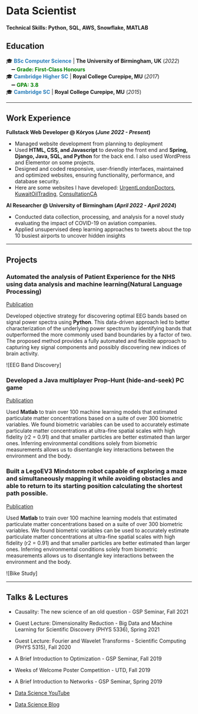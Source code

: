 # Data Scientist

#### Technical Skills: Python, SQL, AWS, Snowflake, MATLAB

## Education
🎓 **<span style="color : #267CB9;">BSc Computer Science</span>** | **The University of Birmingham,󠁧󠁢󠁥󠁮 UK** (_2022_)  
&emsp;➖ **<span style="color : green">Grade: First-Class Honours</span>**  
🎓 **<span style="color : #267CB9;">Cambridge Higher SC</span>**	| **Royal College Curepipe, MU** (_2017_)  
&emsp;➖ **<span style="color : green">GPA: 3.8</span>**  
🎓 **<span style="color : #267CB9;">Cambridge SC</span>** | **Royal College Curepipe, MU** (_2015_)  
  
  ---

## Work Experience
**Fullstack Web Developer @ Kóryos (_June 2022 - Present_)**
- Managed website development from planning to deployment
- Used **HTML, CSS, and Javascript** to develop the front end and **Spring, Django, Java, SQL, and Python** for the back end. I also used WordPress and Elementor on some projects.
- Designed and coded responsive, user-friendly interfaces, maintained and optimized websites, ensuring functionality, performance, and database security.
- Here are some websites I have developed: [UrgentLondonDoctors](https://uld.london), [KuwaitOilTrading](https://highproof-kw.com/), [ConsultationCA](https://dallata.ca) 

**AI Researcher @ University of Birmingham (_April 2022 - April 2024_)**
- Conducted data collection, processing, and analysis for a novel study evaluating the impact of COVID-19 on aviation companies.
- Applied unsupervised deep learning approaches to tweets about the top 10 busiest airports to uncover hidden insights

---

## Projects
### Automated the analysis of Patient Experience for the NHS using data analysis and machine learning(Natural Language Processing)
[Publication](https://kavishmuthoora.notion.site/Data-analysis-of-NHS-patient-reviews-using-Artificial-Intelligence-f080c0a68b8d482cb041b481b5345134)

Developed objective strategy for discovering optimal EEG bands based on signal power spectra using **Python**. This data-driven approach led to better characterization of the underlying power spectrum by identifying bands that outperformed the more commonly used band boundaries by a factor of two. The proposed method provides a fully automated and flexible approach to capturing key signal components and possibly discovering new indices of brain activity.

![EEG Band Discovery]

### Developed a Java multiplayer Prop-Hunt (hide-and-seek) PC game
[Publication](https://www.mdpi.com/1424-8220/22/11/4240)

Used **Matlab** to train over 100 machine learning models that estimated particulate matter concentrations based on a suite of over 300 biometric variables. We found biometric variables can be used to accurately estimate particulate matter concentrations at ultra-fine spatial scales with high fidelity (r2 = 0.91) and that smaller particles are better estimated than larger ones. Inferring environmental conditions solely from biometric measurements allows us to disentangle key interactions between the environment and the body.

### Built a LegoEV3 Mindstorm robot capable of exploring a maze and simultaneously mapping it while avoiding obstacles and able to return to its starting position calculating the shortest path possible.
[Publication](https://www.mdpi.com/1424-8220/22/11/4240)

Used **Matlab** to train over 100 machine learning models that estimated particulate matter concentrations based on a suite of over 300 biometric variables. We found biometric variables can be used to accurately estimate particulate matter concentrations at ultra-fine spatial scales with high fidelity (r2 = 0.91) and that smaller particles are better estimated than larger ones. Inferring environmental conditions solely from biometric measurements allows us to disentangle key interactions between the environment and the body.

![Bike Study]

---

## Talks & Lectures
- Causality: The new science of an old question - GSP Seminar, Fall 2021
- Guest Lecture: Dimensionality Reduction - Big Data and Machine Learning for Scientific Discovery (PHYS 5336), Spring 2021
- Guest Lecture: Fourier and Wavelet Transforms - Scientific Computing (PHYS 5315), Fall 2020
- A Brief Introduction to Optimization - GSP Seminar, Fall 2019
- Weeks of Welcome Poster Competition - UTD, Fall 2019
- A Brief Introduction to Networks - GSP Seminar, Spring 2019

- [Data Science YouTube](https://www.youtube.com/channel/UCa9gErQ9AE5jT2DZLjXBIdA)

- [Data Science Blog](https://medium.com/@shawhin)
